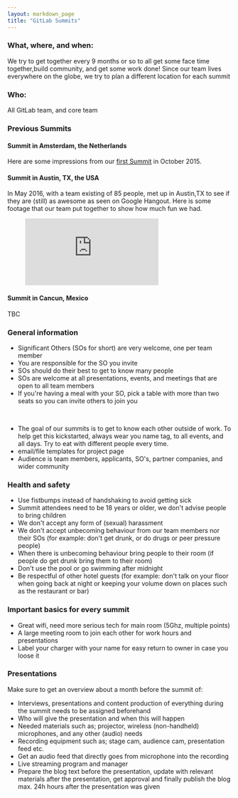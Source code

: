 ```yaml
---
layout: markdown_page
title: "GitLab Summits"
---
```


### What, where, and when:

We try to get together every 9 months or so to all get some face time together,build community, and get some work done! Since our team lives everywhere on the globe, we try to plan a different location for each summit

### Who:

All GitLab team, and core team

### Previous Summits

#### Summit in Amsterdam, the Netherlands

Here are some impressions from our [first Summit](https://about.gitlab.com/2015/11/30/gitlab-summit-2015/) in October 2015.

#### Summit in Austin, TX, the USA

In May 2016, with a team existing of 85 people, met up in Austin,TX to see if they are (still) as awesome as seen on Google Hangout.
Here is some footage that our team put together to show how much fun we had.

<figure class="video_container">
  <iframe src="https://player.vimeo.com/video/175270564" frameborder="0" allowfullscreen="true"> </iframe>
</figure>

#### Summit in Cancun, Mexico

TBC

### General information

* Significant Others (SOs for short) are very welcome, one per team member
* You are responsible for the SO you invite
* SOs should do their best to get to know many people
* SOs are welcome at all presentations, events, and meetings that are open to all team members
* If you're having a meal with your SO, pick a table with more than two seats so you can invite others to join you

<br>

* The goal of our summits is to get to know each other outside of work. To help get this kickstarted, always wear you name tag, to all events, and all days. Try to eat with different people every time.
* email/file templates for project page
* Audience is team members, applicants, SO's, partner companies, and wider community

### Health and safety
* Use fistbumps instead of handshaking to avoid getting sick
* Summit attendees need to be 18 years or older, we don't advise people to bring children
* We don't accept any form of (sexual) harassment
* We don't accept unbecoming behaviour from our team members nor their SOs (for example: don't get drunk, or do drugs or peer pressure people)
* When there is unbecoming behaviour bring people to their room (if people do get drunk bring them to their room)
* Don't use the pool or go swimming after midnight
* Be respectful of other hotel guests (for example: don't talk on your floor when going back at night or keeping your volume down on places such as the restaurant or bar)

### Important basics for every summit
* Great wifi, need more serious tech for main room (5Ghz, multiple points)
* A large meeting room to join each other for work hours and presentations
* Label your charger with your name for easy return to owner in case you loose it

### Presentations
Make sure to get an overview about a month before the summit of:
* Interviews, presentations and content production of everything during the summit needs to be assigned beforehand
* Who will give the presentation and when this will happen
* Needed materials such as; projector, wireless (non-handheld) microphones, and any other (audio) needs
* Recording equipment such as; stage cam, audience cam, presentation feed etc.
* Get an audio feed that directly goes from microphone into the recording
* Live streaming program and manager
* Prepare the blog text before the presentation, update with relevant materials after the presentation, get approval and finally publish the blog max. 24h hours after the presentation was given

